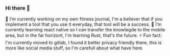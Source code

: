 ### Hi there 👋

🔭 I’m currently working on my own fitness journal, I'm a believer that if you implement a tool that you use it everyday, that tool will be a success.
🌱 I’m currently learning react native so I can transfer the knowlegde to the mobile area, but in the far horizont, I'm learning Rust, that's the future.
⚡ Fun fact: I'm currently moved to gitlab, I found it better privacy friendly there, this is more like social media stuff, so I'm carefull about what have here.

<!--
**miguebarbell/miguebarbell** is a ✨ _special_ ✨ repository because its `README.md` (this file) appears on your GitHub profile.

Here are some ideas to get you started:

- 🔭 I’m currently working on ...
- 🌱 I’m currently learning ...
- 👯 I’m looking to collaborate on ...
- 🤔 I’m looking for help with ...
- 💬 Ask me about ...
- 📫 How to reach me: ...
- 😄 Pronouns: ...
- ⚡ Fun fact: ...
-->
